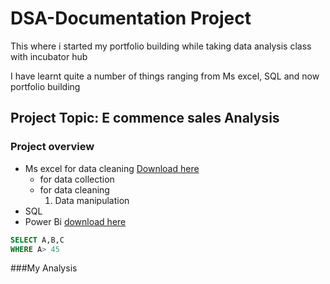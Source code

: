 # DSA-Documentation Project

This where i started my portfolio building while taking data analysis class with incubator hub

I have learnt quite a number of things ranging from Ms excel, SQL and now portfolio building

## Project Topic: E commence sales Analysis

### Project overview

- Ms excel for data cleaning [ Download here](https://www.microsoft.com)
     - for data collection
     - for data cleaning
       1. Data manipulation
-  SQL
-  Power Bi [download here](https://www.microsoft.com/en-us/download/details.aspx?id=58494)

``` SQL
SELECT A,B,C
WHERE A> 45

```

###My Analysis
